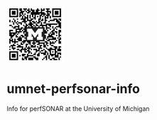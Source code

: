 <img src="github_umnet_perfsonar_info.png" alt="drawing" width="128"/>

# umnet-perfsonar-info
Info for perfSONAR at the University of Michigan
